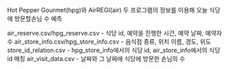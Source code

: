 Hot Pepper Gourmet(hpg)와 AirREGI(air) 두 프로그램의 정보를 이용해 오늘 식당에 방문할손님 수 예측

air_reserve.csv/hpg_reserve.csv - 식당 id, 예약을 진행한 시간, 예약 날짜, 예약자 수
air_store_info.csv/hpg_store_info.csv - 음식점 종류, 위치 이름, 경도, 위도
store_id_relation.csv - hpg_store_info에서의 식당 id, air_store_info에서의 식당 id 매칭
air_visit_data.csv - 날짜와 그 날짜에 식당에 방문한 손님의 수
